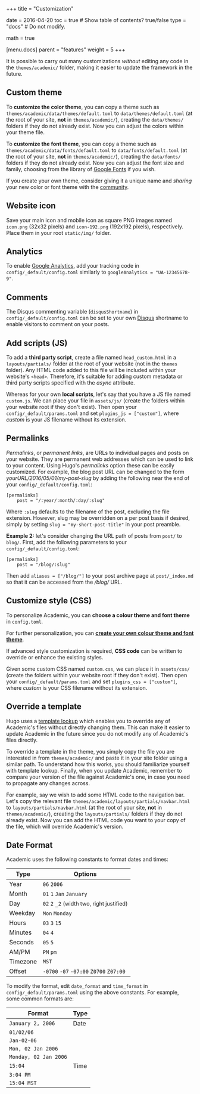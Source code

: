 +++
title = "Customization"

date = 2016-04-20
toc = true  # Show table of contents? true/false
type = "docs"  # Do not modify.

math = true

[menu.docs]
    parent = "features"
    weight = 5
+++

It is possible to carry out many customizations *without* editing any code in the `themes/academic/` folder, making it easier to update the framework in the future.

## Custom theme

To **customize the color theme**, you can copy a theme such as `themes/academic/data/themes/default.toml` to `data/themes/default.toml` (at the root of your site, **not** in `themes/academic/`), creating the `data/themes/` folders if they do not already exist. Now you can adjust the colors within your theme file.

To **customize the font theme**, you can copy a theme such as `themes/academic/data/fonts/default.toml` to `data/fonts/default.toml` (at the root of your site, **not** in `themes/academic/`), creating the `data/fonts/` folders if they do not already exist. Now you can adjust the font size and family, choosing from the library of [Google Fonts](https://fonts.google.com/) if you wish.

If you create your own theme, consider giving it a unique name and *sharing* your new color or font theme with the [community](http://discuss.gohugo.io/).

## Website icon

Save your main icon and mobile icon as square PNG images named `icon.png` (32x32 pixels) and `icon-192.png` (192x192 pixels), respectively. Place them in your root `static/img/` folder.

## Analytics

To enable [Google Analytics](http://www.google.com/analytics), add your tracking code in `config/_default/config.toml` similarly to `googleAnalytics = "UA-12345678-9"`.

## Comments

The Disqus commenting variable (`disqusShortname`) in `config/_default/config.toml` can be set to your own [Disqus](https://disqus.com/) shortname to enable visitors to comment on your posts.

## Add scripts (JS)

To add a **third party script**, create a file named `head_custom.html` in a `layouts/partials/` folder at the root of your website (not in the `themes` folder). Any HTML code added to this file will be included within your website's `<head>`. Therefore, it's suitable for adding custom metadata or third party scripts specified with the *async* attribute.

Whereas for your own **local scripts**, let's say that you have a JS file named `custom.js`. We can place your file in  `assets/js/` (create the folders within your website root if they don't exist). Then open your `config/_default/params.toml` and set `plugins_js = ["custom"]`, where *custom* is your JS filename without its extension.

## Permalinks

*Permalinks*, or *permanent links*, are URLs to individual pages and posts on your website. They are permanent web addresses which can be used to link to your content. Using Hugo's *permalinks* option these can be easily customized. For example, the blog post URL can be changed to the form *yourURL/2016/05/01/my-post-slug* by adding the following near the end of your `config/_default/config.toml`:

    [permalinks]
        post = "/:year/:month/:day/:slug"

Where `:slug` defaults to the filename of the post, excluding the file extension. However, slug may be overridden on a per post basis if desired, simply by setting `slug = "my-short-post-title"` in your post preamble.

**Example 2:** let's consider changing the URL path of posts from `post/` to `blog/`. First, add the following parameters to your `config/_default/config.toml`:
```
[permalinks]
    post = "/blog/:slug"
```
Then add `aliases = ["/blog/"]` to your post archive page at `post/_index.md` so that it can be accessed from the */blog/* URL.

## Customize style (CSS)

To personalize Academic, you can **choose a colour theme and font theme** in `config.toml`.

For further personalization, you can [**create your own colour theme and font theme**](#custom-theme).

If advanced style customization is required, **CSS code** can be written to override or enhance the existing styles.

Given some custom CSS named `custom.css`, we can place it in `assets/css/` (create the folders within your website root if they don't exist). Then open your `config/_default/params.toml` and set `plugins_css = ["custom"]`, where *custom* is your CSS filename without its extension.

## Override a template

Hugo uses a [template lookup](https://gohugo.io/templates/lookup-order/) which enables you to override any of Academic's files without directly changing them. This can make it easier to update Academic in the future since you do not modify any of Academic's files directly.

To override a template in the theme, you simply copy the file you are interested in from `themes/academic/` and paste it in your site folder using a similar path. To understand how this works, you should familiarize yourself with template lookup. Finally, when you update Academic, remember to compare your version of the file against Academic's one, in case you need to propagate any changes across.

For example, say we wish to add some HTML code to the navigation bar. Let's copy the relevant file `themes/academic/layouts/partials/navbar.html` to `layouts/partials/navbar.html` (at the root of your site, **not** in `themes/academic/`), creating the `layouts/partials/` folders if they do not already exist. Now you can add the HTML code you want to your copy of the file, which will override Academic's version.

## Date Format

Academic uses the following constants to format dates and times:

| Type     | Options |
|----------|--------------------------------------------------------------------------------------------------|
| Year     | `06`   `2006` |
| Month    | `01`   `1`   `Jan`   `January` |
| Day      | `02`   `2`   `_2` <span style="font-size:90%;">(width two, right justified)</span> |
| Weekday  | `Mon`   `Monday` |
| Hours    | `03`   `3`   `15` |
| Minutes  | `04`   `4` |
| Seconds  | `05`   `5` |
| AM/PM    | `PM`   `pm` |
| Timezone | `MST` |
| Offset   | `-0700`   `-07`   `-07:00`   `Z0700`   `Z07:00` |

To modify the format, edit `date_format` and `time_format` in `config/_default/params.toml` using the above constants. For example, some common formats are:

| Format                            | Type              |
|-----------------------------------|-------------------|
| `January 2, 2006`                 | Date              |
| `01/02/06`                        |                   |
| `Jan-02-06`                       |                   |
| `Mon, 02 Jan 2006`                |                   |
| `Monday, 02 Jan 2006`             |                   |
| `15:04`                           | Time              |
| `3:04 PM`                         |                   |
| `15:04 MST`                       |                   |
